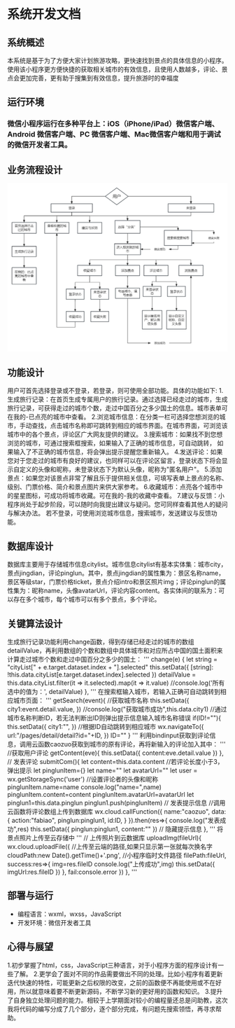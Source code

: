 # 系统开发文档
## 系统概述
本系统是基于为了方便大家计划旅游攻略，更快速找到景点的具体信息的小程序。使用该小程序更方便快捷的获取相关城市的有效信息，且使用人数越多，评论、景点会更加完善，更有助于搜集到有效信息，提升旅游时的幸福度
## 运行环境
### 微信小程序运行在多种平台上：iOS（iPhone/iPad）微信客户端、Android 微信客户端、PC 微信客户端、Mac微信客户端和用于调试的微信开发者工具。
## 业务流程设计
![](img01.png)
## 功能设计
用户可首先选择登录或不登录，若登录，则可使用全部功能。具体的功能如下:
 1.生成旅行记录：在首页生成专属用户的旅行记录。通过选择已经走过的城市，生成旅行记录，可获得走过的城市个数，走过中国百分之多少国土的信息。城市表单可在我的-已点亮的城市中查看。 
 2.浏览城市信息：在分类一栏可选择您想浏览的城市，手动查找，点击城市名称即可跳转到相应的城市界面。在城市界面，可浏览该城市中的各个景点，评论区广大网友提供的建议。 
3.搜索城市：如果找不到您想浏览的城市，可通过搜索框搜索，如果输入了正确的城市信息，可自动跳转， 如果输入了不正确的城市信息，将会弹出提示提醒您重新输入。
 4.发送评论：如果您对于您走过的城市有良好的建议，也同样可以在评论区留言，登录状态下将会显示自定义的头像和昵称，未登录状态下为默认头像，昵称为"匿名用户"。 
 5.添加景点：如果您对该景点非常了解且乐于提供相关信息，可填写表单上景点的名称、级别、门票价格、简介和景点图片来供大家参考。 
 6.收藏城市：点亮各个城市中的星星图标，可成功将城市收藏。可在我的-我的收藏中查看。
 7.建议与反馈：小程序尚处于起步阶段，可以随时向我提出建议与疑问。您可同样查看其他人的疑问与解决办法。
若不登录，可使用浏览城市信息，搜索城市，发送建议与反馈功能。
## 数据库设计
数据库主要用于存储城市信息citylist。城市信息citylist有基本实体集：城市city，景点jingdian，评论pinglun。其中，景点jingdian的属性集为：景区名称name，景区等级star，门票价格ticket，景点介绍intro和景区照片img；评论pinglun的属性集为：昵称name，头像avatarUrl，评论内容content。各实体间的联系为：可以存在多个城市，每个城市可以有多个景点，多个评论。
## 关键算法设计
生成旅行记录功能利用change函数，得到存储已经走过的城市的数组detailValue，再利用数组的个数和数组中具体城市和对应所占中国的国土面积来计算走过城市个数和走过中国百分之多少的国土：
'''
    change(e) {
    let string = "cityList[" + e.target.dataset.index + "].selected"
    this.setData({
      [string]: !this.data.cityList[e.target.dataset.index].selected
    })
    detailValue = this.data.cityList.filter(it => it.selected).map(it => it.value)
    //console.log('所有选中的值为：', detailValue)
    },
 '''
在搜索框输入城市，若输入正确可自动跳转到相应城市页面：
'''
    getSearch(event){
    //获取城市名称
    this.setData({
      city1:event.detail.value,
    })
    //console.log("获取城市成功",this.data.city1)
    //通过城市名称判断ID，若无法判断出ID则弹出提示信息输入城市名称错误
    if(ID!=""){
      this.setData({
        city1:"",
      })
      //根据ID自动跳转到相应城市
      wx.navigateTo({
        url:"/pages/detail/detail?id="+ID,
      })
      ID=""
    }
'''
利用bindinput获取到评论信息，调用云函数caozuo获取到城市的原有评论，再将新输入的评论加入其中：
'''
    //获取用户评论
    getContent(eve){
    this.setData({
      content:eve.detail.value
    })
    },
    // 发表评论
    submitCom(){
    let content=this.data.content
    //若评论长度小于3，弹出提示
    let pinglunItem={}
    let name=""
    let avatarUrl=""
    let user = wx.getStorageSync('user')
    //设置评论者的头像和昵称
    pinglunItem.name=name
    console.log("name=",name)
    pinglunItem.content=content
    pinglunItem.avatarUrl=avatarUrl
    let pinglun1=this.data.pinglun
    pinglun1.push(pinglunItem)
    // 发表提示信息
    //调用云函数将评论数组上传到数据库
    wx.cloud.callFunction({
      name:"caozuo",
      data:{
        action:"fabiao",
        pinglun:pinglun1,
        id:ID,
      }
    }).then(res=>{
      console.log("发表成功",res)
      this.setData({
        pinglun:pinglun1,
        content:""
      })
      // 隐藏提示信息
    },
'''
将景点照片上传至云存储中
'''
    // 上传照片到云数据库
    uploadImg(fileUrl){
    wx.cloud.uploadFile({
      //上传至云端的路径,如果只显示第一张就每次换名字
      cloudPath:new Date().getTime()+'.png',
      //小程序临时文件路径
      filePath:fileUrl,
      success:res=>{
        img=res.fileID
        console.log("上传成功",img)
        this.setData({
          imgUrl:res.fileID
        })
      },
      fail:console.error
    })
    },
'''
## 部署与运行
- 编程语言：wxml，wxss，JavaScript
- 开发环境：微信开发者工具 
## 心得与展望
1.初步掌握了html，css，JavaScript三种语言，对于小程序方面的程序设计有一些了解。
2.更学会了面对不同的作品需要做出不同的处理。比如小程序有着更新迭代快速的特性，可能更新之后权限的改变，之前的函数便不再能使用或不在好用，所以就意味着要不断更新源码，不断学习新的更好用的函数和知识。 
3.提升了自身独立处理问题的能力。相较于上学期面对较小的编程量还总是问助教，这次我将代码的编写分成了几个部分，逐个部分完成，有问题先搜索领悟，再寻求帮助。

